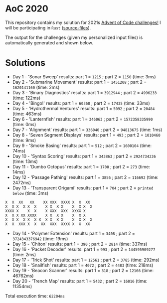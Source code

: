 # AoC 2020

This repository contains my solution for 2021s [Advent of Code challenges!](https://adventofcode.com/2021)
I will be participating in `Rust` ([source-files](https://github.com/KristofAchten/AoC2021/tree/master/src)).

The output for the challenges (given my personalized input files) is automatically generated and shown below.

# Solutions
- Day 1 - 'Sonar Sweep' results: part 1 = `1215` ; part 2 = `1150` (time: 3ms)
- Day 2 - 'Submarine Movement' results: part 1 = `1451208` ; part 2 = `1620141160` (time: 2ms)
- Day 3 - 'Binary Diagnostics' results: part 1 = `3912944` ; part 2 = `4996233` (time: 122ms)
- Day 4 - 'Bingo!' results: part 1 = `60368` ; part 2 = `17435` (time: 33ms)
- Day 5 - 'Hydrothermal Ventures' results: part 1 = `5092` ; part 2 = `20484` (time: 463ms)
- Day 6 - 'Lanternfish' results: part 1 = `346063` ; part 2 = `1572358335990` (time: 0ms)
- Day 7 - 'Alignment' results: part 1 = `336040` ; part 2 = `94813675` (time: 1ms)
- Day 8 - 'Seven Segment Displays' results: part 1 = `493` ; part 2 = `1010460` (time: 9ms)
- Day 9 - 'Smoke Basing' results: part 1 = `512` ; part 2 = `1600104` (time: 74ms)
- Day 10 - 'Syntax Scoring' results: part 1 = `343863` ; part 2 = `2924734236` (time: 13ms)
- Day 11 - 'Dumbo Octopus' results: part 1 = `1700` ; part 2 = `273` (time: 14ms)
- Day 12 - 'Passage Pathing' results: part 1 = `3856` ; part 2 = `116692` (time: 2472ms)
- Day 13 - 'Transparent Origami' results: part 1 = `704` ; part 2 = `printed below` (time: 3ms)

<pre><code>X  X  XX   XX    XX XXX  XXXX X  X  XX  
X  X X  X X  X    X X  X X    X  X X  X 
XXXX X    X  X    X XXX  XXX  XXXX X    
X  X X XX XXXX    X X  X X    X  X X    
X  X X  X X  X X  X X  X X    X  X X  X 
X  X  XXX X  X  XX  XXX  XXXX X  X  XX  
</code></pre>
- Day 14 - 'Polymer Extension' results: part 1 = `3408` ; part 2 = `3724343376942` (time: 19ms)
- Day 15 - 'Chiton' results: part 1 = `390` ; part 2 = `2814` (time: 337ms)
- Day 16 - 'Packet Decoder' results: part 1 = `993` ; part 2 = `144595909277` (time: 2ms)
- Day 17 - 'Trick Shot' results: part 1 = `12561` ; part 2 = `3785` (time: 292ms)
- Day 18 - 'Snailfish' results: part 1 = `4072` ; part 2 = `4483` (time: 218ms)
- Day 19 - 'Beacon Scanner' results: part 1 = `318` ; part 2 = `12166` (time: 46762ms)
- Day 20 - 'Trench Map' results: part 1 = `5432` ; part 2 = `16016` (time: 11354ms)

Total execution time: `62204ms`